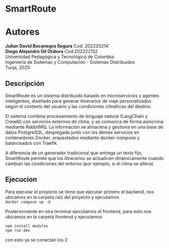 # SmartRoute

# Autores
**Julian David Bocanegra Segura** Cod: 202220214<br> 
**Diego Alejandro Gil Otálora** Cod:202222152<br> 
Universidad Pedagógica y Tecnológica de Colombia  
Ingeniería de Sistemas y Computación - Sistemas Distribuidos  
Tunja, 2025 


## Descripción

SmartRoute es un sistema distribuido basado en microservicios y agentes inteligentes, diseñado para generar itinerarios de viaje personalizados según el contexto del usuario y las condiciones climáticas del destino.

El sistema combina procesamiento de lenguaje natural (LangChain y CrewAI) con servicios externos de clima, y se comunica de forma asíncrona mediante RabbitMQ.
La información se almacena y gestiona en una base de datos PostgreSQL, desplegada junto con los demás servicios en contenedores Docker, orquestados mediante docker-compose y balanceados con Traefik.

A diferencia de un generador tradicional que entrega un texto fijo, SmartRoute permite que los itinerarios se actualicen dinámicamente cuando cambian las condiciones del entorno (por ejemplo, si el clima se altera).

## Ejecucion
Para ejecutar el proyecto se tiene que ejecutar primero el backend, nos ubicamos en la carpeta raiz del proyecto y ejecutamos <br>
`docker compose up -d`

Posteriormente en otra terminal ejecutamos el frontend, para esto nos ubicamos en la carpeta frontend y ejecutamos <br>

`npm install modules` <br>
`npm run dev`

con esto ya se conectan los 2


